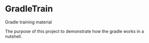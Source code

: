# GradleTrain
Gradle training material


The purpose of this project to demonstrate how the gradle works in a nutshell. 

